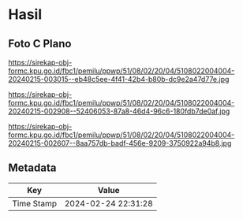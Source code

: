 # Hasil

## Foto C Plano

https://sirekap-obj-formc.kpu.go.id/fbc1/pemilu/ppwp/51/08/02/20/04/5108022004004-20240215-003015--eb48c5ee-4f41-42b4-b80b-dc9e2a47d77e.jpg

https://sirekap-obj-formc.kpu.go.id/fbc1/pemilu/ppwp/51/08/02/20/04/5108022004004-20240215-002908--52406053-87a8-46d4-96c6-180fdb7de0af.jpg

https://sirekap-obj-formc.kpu.go.id/fbc1/pemilu/ppwp/51/08/02/20/04/5108022004004-20240215-002607--8aa757db-badf-456e-9209-3750922a94b8.jpg


## Metadata

| Key        | Value               |
| ---------- | ------------------- |
| Time Stamp | 2024-02-24 22:31:28 |



